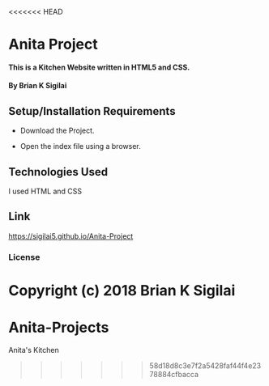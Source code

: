 <<<<<<< HEAD
# Anita Project
#### This is a Kitchen Website written in HTML5 and CSS.
#### By Brian K Sigilai
## 
## Setup/Installation Requirements
 * Download the Project.
 
 * Open the index file using a browser.

## Technologies Used
I used HTML and CSS
## Link
https://sigilai5.github.io/Anita-Project
### License
Copyright (c) 2018 **Brian K Sigilai**
=======
# Anita-Projects
Anita's Kitchen
>>>>>>> 58d18d8c3e7f2a5428faf44f4e2378884cfbacca
